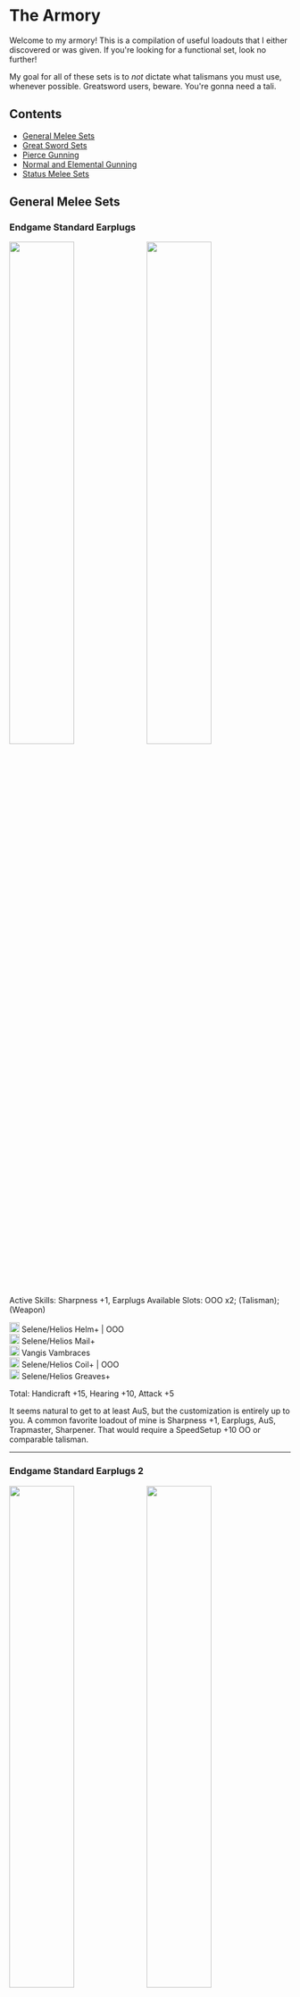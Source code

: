 # The Armory

Welcome to my armory! This is a compilation of useful loadouts that I either discovered or was given. If you're looking for a functional set, look no further!

My goal for all of these sets is to *not* dictate what talismans you must use, whenever possible. Greatsword users, beware. You're gonna need a tali.

## Contents

- [General Melee Sets](#general-melee-sets)
- [Great Sword Sets](#great-sword-sets)
- [Pierce Gunning](#pierce-gunning)
- [Normal and Elemental Gunning](#normal-and-elemental-gunning)
- [Status Melee Sets](#status-melee-sets)


## General Melee Sets

### Endgame Standard Earplugs
<p float="left">
<img src="images/endgame-standard-earplugs.png" width="48%">
<img src="images/endgame-standard-earplugs-skills.png" width="48%">
<p float="left">
Active Skills:  Sharpness +1, Earplugs  
Available Slots:  OOO x2; (Talisman); (Weapon)  
  
<img src="images/MH3icon-1-Head.png" width="18px"> Selene/Helios Helm+ | OOO  
<img src="images/MH3icon-2-Chest.png" width="18px"> Selene/Helios Mail+  
<img src="images/MH3icon-3-Arms.png" width="18px"> Vangis Vambraces  
<img src="images/MH3icon-4-Waist.png" width="18px"> Selene/Helios Coil+ | OOO  
<img src="images/MH3icon-5-Legs.png" width="18px"> Selene/Helios Greaves+  

Total:  Handicraft +15, Hearing +10, Attack +5  

It seems natural to get to at least AuS, but the customization is entirely up to you. A common favorite loadout of mine is Sharpness +1, Earplugs, AuS, Trapmaster, Sharpener. That would require a SpeedSetup +10 OO or comparable talisman.

---

### Endgame Standard Earplugs 2
<p float="left">
<img src="images/endgame-standard-earplugs-2.png" width="48%">
<img src="images/endgame-standard-earplugs-2-skills.png" width="48%">
<p float="left">
Active Skills:  Sharpness +1, Earplugs  
Available Slots:  OOO x2; (Talisman); (Weapon)

Selene/Helios Helm+ | OOO  
Selene/Helios Mail+  
Vangis Vambraces  
Selene/Helios Coil  
Vangis Greaves | OOO  

Total:  Handicraft +14, Hearing +10, Attack +6  

Another way to achieve the same loadout as above. The Attack +6 goes really well with a Queen talisman that has C+10 Atk+3 O.

---

### Endgame High Grade Earplugs
<p float="left">
<img src="images/endgame-hge.png" width="48%">
<img src="images/endgame-hge-skills.png" width="48%">
<p float="left">
Active Skills:  (Sharpness +1), High Grade Earplugs  
Available Slots:  OOO x2; (Talisman); (Weapon)

Selene/Helios Helm+ | OOO  
Selene/Helios Mail+  
Vangis Vambraces  
Selene/Helios Coil  
Vangis Greaves | OOO  

Total:  Handicraft +14, Hearing +15, Attack +1  

This is *the* high grade earplugs loadout. Put the handicraft deco in the weapon slot if you can.

If you want a headless one though...

---

### Endgame Scuffed High Grade Earplugs
Active Skills:  Sharpness +1, High Grade Earplugs  
Available Slots:  (Helm); (Talisman); (Weapon)  

None  
Selene/Helios Mail+  
Selene/Helios Vambraces+  
Selene/Helios Coil  
Selene/Helios Greaves(+) 

Total:  Handicraft +15/+16, Hearing +17/+16  

You can swap the HR greaves for the LR greaves if you want.  

Truth is, there's a lot of ways to make less optimal versions of Sharpness+1 and some variety of earplugs. When I first reach HR51, these are the first sets I make by mixing whatever Vangis and Helios I have, and I improvise until I can refine them into Endgame Standard or Endgame HGE.

---

### Endgame Standard No Earplugs
Active Skills:  Sharpness +1, Attack Up (M), Autotracker, Raise Hunger  
Available Slots:  OOO x1; (Talisman); (Weapon)

Vangis Helm  
Vangis Mail  
Vangis Vambraces  
Vangis Coil  
Vangis Greaves | OOO  

Total:  Handicraft +15, Psychic +15, Attack +15  

Yes, this is just full Deviljho. Not many slots to work with. However, if you're willing to lose some Attack, you can get...

---

### Endgame Standard No Earplugs Flexible
Active Skills:  (Sharpness +1), Attack Up S, Detect  
Available Slots:  OOO x2; (Talisman); (Weapon)

Vangis Helm  
Vangis Mail  
Vangis Vambraces  
Selene/Helios Coil+ | OOO  
Vangis Greaves | OOO  

Total:  Handicraft +14, Psychic +12, Attack +12  

In my opinion, losing one level of attack is worth being able to gem in other stuff, like both sharpener and trapmaster just as an example. Also useful is guard, evasion, dung bomb expert, or whatever.  
If you're looking for an evade lancer set, this is it!

---

### Elemental Enjoyers
<p float="left">
<img src="images/elemental-enjoyer.png" width="48%">
<img src="images/elemental-enjoyer-skills.png" width="48%">
<p float="left">
Active Skills:  Sharpness +1, (Element Atk Up), (Attack Up (X))  
Available Slots: (Talisman); (Weapon)

Vangis Helm  
Lagiacrus Mail+ | OOO (Element 4)  
Vangis Vambraces  
Selene/Helios Coil+ | OOO (Handicraft 4)  
Vangis Greaves | OOO (Element 4)  

Total:  Handicraft +15, Element +9, Attack +9  

I'd rather use a standard sharpness mix, but that's me. With a 2 slot weapon and attack god talisman (Attack +7 OO), you can get AuL. Don't forget to finish off the Element +9 and Attack +9 by adding the corresponding decos either in your weapon or your talisman.

---

### Steel Guard Lancing
<p float="left">
<img src="images/steel-guard-lancing.png" width="48%">
<img src="images/steel-guard-lancing-skills.png" width="48%">
<p float="left">
Active Skills:  Sharpness +1, Guard +1, Speed Sharpen

1-Slot Weapon | O (Handicraft 1)  
Vangis Helm  
Vangis Mail  
Steel Vambraces+ | O (Sharpener 2)  
Steel Coil+ | O (Guard 1)  
Vangis Greaves | OOO (Handicraft 4)  
Talisman: Any O or better (Handicraft 1)

Total:  Handicraft +15, Guard +10, Sharpener +10, Attack +7

This is what I have for Guard Lancing that doesn't require a Guard skill in the talisman. You need one more Handicraft point in the tali. Funny enough, C+10 Atk+3 O fits extremely well into this set once more to tack on another C skill as well as AuS, but that is not at all mandatory. 

---

### Alloy+ is Bae
Active Skills:  Critical Eye +2, Trapmaster, Sharpener  
Available Slots:  OO x4; (Talisman); (Weapon)

Alloy Helm+ | OO  
Alloy Mail+ | OO  
Alloy Vambraces+ | OO  
Alloy Coil+ | OO  
Alloy Greaves+  

Total:  Expert +15, Sharpener +10, SpeedSetup +10  

Useful for weapons that don't benefit much from Sharpness +1, such as Flame Tempest and Reaver "Calamity".  
Since Alloy+ already has the best C skills in the game, I just shove Attack 3 gems into everything, but obviously it's up to you.  
Notably, this is available as soon as you unlock HR31! It's a very good progression set.

---

## Great Sword Sets

Okay, these require Crit Draw talismans. I warned you!

### Endgame GS Standard
<p float="left">
<img src="images/endgame-gs-standard.png" width="48%">
<img src="images/endgame-gs-standard-skills.png" width="48%">
<p float="left">
Active Skills:  Sharpness +1, Focus, Critical Draw, Earplugs

Weapon:  Anguish (P) | O (Handicraft 1)  
Baggi Helm+ | OOO (FastCharge 4)  
Selene/Helios Mail+  
Diablos Vambraces+ | OOO (FastCharge 4)  
Vangis Coil  
Selene Greaves+  
Talisman:  Crit Draw +7 O or better

Total:  Handicraft +15, Crit Draw +10, FastCharge +10, Hearing +10

If your Critical Draw talisman is only 7, you could use the very expensive and inferior Alatreon Revolution. If you don't have THAT, then you can use low rank Selene Greaves and not run earplugs.

If you have Crit Draw +6 OO, you can do the following for higher defense...

---

### Endgame GS Standard Redux
Active Skills:  Sharpness +1, Earplugs, Critical Draw, Focus

Anguish (P) | O (Crit Draw 1)  
Selene/Helios Helm+ | OOO (FastCharge 4)  
Selene/Helios Mail+  
Hinata/Yamato Kote+ | OOO (FastCharge 4)  
Selene/Helios Coil  
Vangis Greaves | OOO (Handicraft 4)  
Talisman:  Crit Draw +6 OO (Crit Draw 3)  

Total:  Handicraft +15, Crit Draw +10, FastCharge +10, Hearing +10

Style! Note that this costs a Stout Horn for your decoration.

---

### Endgame GS Standard no earplugs
<p float="left">
<img src="images/endgame-gs-no-earplugs.png" width="48%">
<img src="images/endgame-gs-no-earplugs-skills.png" width="48%">
<p float="left">
Active Skills:  Sharpness+1, Critical Draw, Focus, C+10

Anguish (P) | O (Handicraft 1)  
Baggi Helm+ | OOO (FastCharge 4)  
Selene/Helios Mail+  
Diablos Vambraces+ | OOO (FastCharge 4)  
Selene/Helios Coil+ | OOO (Handicraft 4)  
Vangis Greaves | OOO (Crit Draw 3, Handicraft 1)  
Talisman: Crit Draw +5/+6, C+10

Total: Handicraft +15, Crit Draw +10, FastCharge +10, C+10

For when earplugs don't help. I've seen Item Use Up and Capture Guru as the most useful C skills on the talisman.

If your talisman is Crit Draw 6, then you don't have to blow a stout horn for the decoration. Just use two Crit Draw 1 decorations instead.

---

### Punishing Meme
Active Skills:  Sharpness +1, Critical Draw, Punishing Draw, Earplugs

Anguish (P) | O (Hearing 1)  
Damascus Helm | OOO (PunishDraw 4)  
Selene Mail+  
Diablos Vambraces+ | OOO (PunishDraw 4)  
Vangis Coil  
Selene Greaves  
Talisman: Crit Draw +7 O or better

Total:  Handicraft +15, Crit Draw +10, PunishDraw +10, Hearing +10

If you're into that sort of thing.

---

## Pierce Gunning

### Deviating Uragaan Smasher
<p float="left">
<img src="images/dev-ura-smasher.png" width="48%">
<img src="images/dev-ura-smasher-skills.png" width="48%">
<p float="left">

Active Skills:  Pierce Boost, Pierce S Lvl 1 Up, Critical Eye +X  
Available Slots:  O x1, OO x2, OOO x2; (Talisman)

Thundacrus Rex - Barrozooka O - Thundacrus OO  
Diablos Cap+  
Diablos Vest+  
Diablos Guards+ | OOO  
Alloy Coat+ | OO  
Gobul Leggings+ | OOO

Total: PierceS Up +10, Pierce S+ +10, Expert +4  

This gun loads 10 pierce1 rounds and fires at 0.6 range with high L deviation. The build above is prepared to gem in Critical Eye, the superior damage option for pierce shots. Otherwise, you can slot it however you like and use whatever talisman you want. If you want evasion, use Barioth Coat+ (OOO), Barioth Leggings, and an evasion talisman. Or if you're playing with Adrenaline, go with the Barroth+ like I did in the screenshot until we can get Black Leather Pants.

If you don't have/can't get a Stout Horn for the chest piece, the low rank Diablos Vest is only one point worse than the high rank one.

I've named this gun the Uragaan smasher because it obliterates the poor guy. In the Advanced quest Heroes Wanted, 60 Adrenaline Pierce S Lv1 shots and probably some bombs will put one of them low enough to capture!

---

### Straight Shooters
Active Skills:  Pierce S Boost, Pierce S All Up, Critical Eye 2  

Thundacrus Rex - Devil's Grin O (Expert 1) - Thundacrus Rex OO (PierceS+ 3)  
Diablos Cap+  
Diablos Vest+  
Diablos Guards+ | OOO (Expert 5)  
Alloy Coat+ | OO (Pierce S+ 3)  
Gobul Leggings+ | OOO (Expert 5)  

Total: PierceS Up +10, Pierce S+ +16, Expert +15

This gun loads 8 Pierce S Lv2 rounds and fires at 0.8 range with no deviation. Use whatever talisman you want. Like above, if you want evasion, swap the bottom pieces and/or use an appropriate talisman.

Also like above, substitue low rank chest if you need to.

This gun wants to fire straight through the longest part of the body. Fire straight into Deviljho or Agnaktor's face and thru the body, for example.

---

### World Eater Gun
The same as above, but change the gun parts to  
Chaos Wing - Devil's Grin O - Blizzard Cannon

Note that this gun has a folding frame so it is very immobile. It is used in World Eater speedruns, but can also be used freestyle in that fight. Its range is 0.96 so you can fire a little more comfortably vs the big guy, but whether or not it's better than just firing regular old 0.8 range bullets with a medium bowgun probably depends on the player.

For all of the above pierce gunning sets, the waist and leggings are up to you! For evasion, use Barioth+ Coat and Barioth- Leggings. For adrenaline, use Barroth+ Coat and Barroth+ Leggings, or when Black Leather Pants is in the game, use that.

---

## Normal and Elemental Gunning

### Normal Meme
Active Skills:  Normal S Boost, Normal S All Up  
Available Slots:  O x3, OOO x2; (Legs); (Talisman)

Chaos Wing - Jhen Cannon O - Aquamatic "Needler" - O  or Vulcannon  
Agnaktor Cap+  
Agnaktor Vest+ | O  
Agnaktor Guards+ | OOO  
Agnaktor Coat+ | OOO  
None  

Total: Normal S Up +10, Normal S+ +10

Look, no pants!

Sorry, Normal shot is sort of a meme. It's kind of good vs Qurupeco.

---

### Elemental Rapid Fire Bonus Shot
Active Skills:  Element Atk Up, Bonus Shot
Available Slots:  O x2, OO x2; (Head); (Talisman)

Rathling Gun+ - Rathling Gun+ O - Rathling Gun+ OO  
None  
Lagiacrus Vest+ | OOO (Element 4)  
Escadora Arma | O (Rapid Fire 1)  
Lagiacrus Coat+ | OO  
Lagiacrus Leggings+ | O  

Total: Rapid Fire +10, Elemental +10

For the head piece, you could wear Barrage Earring (meh), or any earring of your choice, or Barroth Helm+/Cap+ and a potential talisman. Or whatever you want!

---

### Ghost Rider Rapid Fire Bonus Shot
Active Skills:  Element Atk Up, Bonus Shot, Evasion Up  
Available Slots:  O x1, OO x1; (Talisman)

Chaos Wing - Rathling Gun+ O - Rathling Gun+ OO  
Skull Mask  
Lagiacrus Vest+ | OOO (Element 4)  
Escadora Arma | O (Evade Dist 1)  
Escadora Force | OO (Evade Dist 1, Evade Dist 1)  
Escadora Scala | O (Evade Dist 1)  

Total: Elemental +10, Evade Dist +15, Rapid Fire +10

We get more raw on the gun, and Evasion Up is there to make up for the lack of mobility with the HBG. It's actually pretty fun.

The listed guns are for rapid firing fire shots. I find the other elemental shots bad/useless, but you can just switch the barrel and stock to find ones that load the ammo type you want.

---

### Deep Fried Alatreon
Active Skills:  Load Up, Recoil Down 3, Clust S All Up

Rathling Gun+ - Rathling Gun+ O (Clust S+ 1) - Agnablaster OO (Recoil 1, Recoil 1)  
Barrage Earring  
Amagi/Mutsu Muneate+ | O (Recoil 1)  
Uragaan Guards+ | OOO (Recoil 4)  
Uragaan Coat+ | O (Recoil 1)  
Amagi/Mutsu Hakama+  
Talisman: Clust S +6 or better  

Total: Loading +15, Clust S+ +15, Recoil +20

Alatreon abuse gun, loading 5 Clust S Lv2 and firing with no recoil. If you have Clust god (Clust S+ +7 OO), you can gem in bombardier too.

Honestly, there's probably a cheaper way to make this without requiring a Clust S +6 talisman. The key takeaway is, this is the gun you *must* use, and the armor skills you are aiming for are Clust S All Up and Recoil Down 3. If you do not have Barrage Earring, that is fine; just load 4 Clust S Lv 2 shot instead of 5.

Look at the Uragaan+ and Jhen+ pieces, check your talismans, and try it out.

---

### Status Gunning
Use Thundacrus Rex - Light Bowgun/Jhen Cannon (O) - Chaos Wing. Get Recoil Down +2, Trapmaster, and Bombardier. The rest is irrelevant. You don't need Load Up.  You don't need Status Atk Up.

Full Uragaan+ meets these requirements.

Active Skills:  Defense Up (S), Recoil Down +2, Bombardier, Slow Eater
Available Slots:  O x3(/4), OOO x2; (Talisman)

---

## Status Melee Sets

Note: These are very, very flexible. Mine are just some simple examples.

In my opinion, if you run paralyze, then trapmaster is mandatory.  
If you run sleep, bombardier is mandatory.

### Blast Earring, anyone?
Active Skills:  Status Atk Up, Trapmaster, Razor Sharp  
Available Slots:  (Head); (Weapon); (Talisman)

None  
Alloy Mail+ | OO (SpeedSetup 2, Sharpness 1)  
Alloy Vambraces+ | OO (SpeedSetup 2, SpeedSetup 2)  
Bnahabra Coil+ | O (Status 1)  
Bnahabra Greaves+ | O (Status 1)  

Total: Sharpness +10, Status +10, SpeedSetup +10

Plenty of room to add other skills of your choice.

---

### Blast Earring, anyone? Lance Remix
Active Skills:  Status Atk Up, Razor Sharp, Guard +1  
Available Slots:  O x3; (Head); (Weapon); (Talisman)

None  
Agnaktor Mail+ | O  
Steel Vambraces+ | O  
Bnahabra Coil+ | O  
Bnahabra Boots  

Total: Sharpness +9, Status +10, Guard +10

For people who like guard lancing. Note the Bnah boots are low rank!

---

### Who Needs Blast Earring?
<p float="left">
<img src="images/who-needs-blast-earring.png" width="48%">
<img src="images/who-needs-blast-earring-skills.png" width="48%">
<p float="left">
Active Skills:  Status Atk Up, Razor Sharp, Bombardier  
Available Slots:  OO x1, OOO x1; (Talisman)

Morpheus Knife | OO  
Uragaan Helm+ | O (Bombardier 2)  
Uragaan Mail+ | O (Sharpness 1)  
Uragaan Vambraces+ | OOO  
Bnahabra Coil+ | O (Status 1)  
Bnahabra Greaves+ | O (Status 1)  

Total:  Bombardier +8, Status +10, Sharpness +10

There are still five slots left in the armor, and I haven't even included a talisman here. Put in the bomb boost gem to make sure you reach Bombardier.

If you have Bomb Boost +5 SpeedSetup +10 tali, you can even leave off the Uragaan Helm+.

---

### Low Rank Lagi
<p float="left">
<img src="images/low-rank-lagi-gunner.png" width="48%">
<img src="images/low-rank-lagi-gunner-skills.png" width="48%">
<p float="left">
Active Skills:  Normal S Boost, Element Atk Up, Olympic Swimmer, Status Atk Down  
Available Slots:  O x1, OO x4; (Weapon); (Talisman)

Lagiacrus Cap | OO  
Lagiacrus Vest | O  
Lagiacrus Guards | OO  
Lagiacrus Coat | OO  
Lagiacrus Leggings | OO  

Low Rank elemental gunning goodness. Lagiacrus is so flexible.

---

